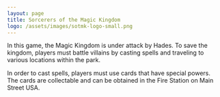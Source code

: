 ```yaml
---
layout: page
title: Sorcerers of the Magic Kingdom
logo: /assets/images/sotmk-logo-small.png
---
```


In this game, the Magic Kingdom is under attack by Hades. To save the kingdom,
players must battle villains by casting spells and traveling to various
locations within the park.

In order to cast spells, players must use cards that have special powers. The
cards are collectable and can be obtained in the Fire Station on Main Street USA.
